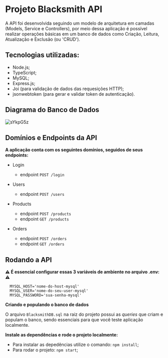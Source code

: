 # Projeto Blacksmith API

A API foi desenvolvida seguindo um modelo de arquitetura em camadas (Models, Service e Controllers),
por meio dessa aplicação é possível realizar operações básicas em um banco de dados como
Criação, Leitura, Atualização e Exclusão (ou 'CRUD').

## Tecnologias utilizadas:
- Node.js;
- TypeScript;
- MySQL;
- Express.js;
- Joi (para validação de dados das requesições HTTP);
- jsonwebtoken (para gerar e validar token de autenticação).

## Diagrama do Banco de Dados
![sYkpG5z](https://user-images.githubusercontent.com/97243572/191351782-1bfaf0d3-c9df-40ab-9e27-70ad61542ec4.png)


## Domínios e Endpoints da API
<strong>A aplicação conta com os seguintes domínios, seguidos de seus endpoints:</strong>
* Login
  - endpoint `POST /login`
  
* Users
  - endpoint `POST /users`
  
* Products
  - endpoint `POST /products`
  - endpoint `GET /products`
  
* Orders
  - endpoint `POST /orders`
  - endpoint `GET /orders`
  
  
## Rodando a API
 **⚠️ É essencial configurar essas 3 variáveis de ambiente no arquivo .env: ⚠️**

  ```
    MYSQL_HOST='nome-do-host-mysql'
    MYSQL_USER='nome-do-seu-user-mysql'
    MYSQL_PASSWORD='sua-senha-mysql'
  ```

<strong>Criando e populando o banco de dados</strong>

  O arquivo `BlacksmithDB.sql` na raiz do projeto possui as _queries_ que criam e populam o banco, sendo essenciais para que você teste
aplicação localmente.

<strong>Instale as dependências e rode o projeto localmente:</strong>
- Para instalar as depedências utilize o comando: `npm install`;
- Para rodar o projeto: `npm start`;
